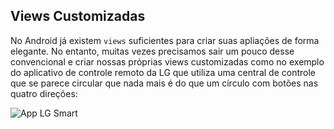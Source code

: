 ## Views Customizadas 

No Android já existem `views` suficientes para criar suas apliações de forma elegante. No entanto, muitas vezes precisamos sair um pouco desse convencional e criar nossas próprias views customizadas como no exemplo do aplicativo de controle remoto da LG que utiliza uma central de controle que se parece circular que nada mais é do que um círculo com botões nas quatro direções:  

![App LG Smart](https://lh3.googleusercontent.com/Qh8Y_QM_4MhzGRIkIKKkdKrVSAOcfqyOFKgecyK342XfFddgh7eEPvuSvI5vYX5UO_8=w1850-h919) 

